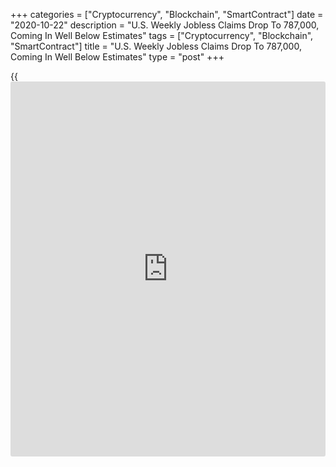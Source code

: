 +++
categories = ["Cryptocurrency", "Blockchain", "SmartContract"]
date = "2020-10-22"
description = "U.S. Weekly Jobless Claims Drop To 787,000, Coming In Well Below Estimates"
tags = ["Cryptocurrency", "Blockchain", "SmartContract"]
title = "U.S. Weekly Jobless Claims Drop To 787,000, Coming In Well Below Estimates"
type = "post"
+++

{{<iframe id="large-banner" src="https://www.bounty.group/#slide=26.0" width="100%" height="600" scrolling="no" style="border: 0px solid rgb(216, 221, 230); border-radius: 3px;">}}

A report released by the Labor Department on Thursday showed a decrease
in first-time claims for U.S. unemployment benefits in the week ended
October 17th.

The Labor Department said initial jobless claims fell to 787,000, a
decrease of 55,000 from the previous week's revised level of 842,000.

Economists had expected jobless claims to drop to 860,000 from the
898,000 originally reported for the previous week.

Along with the notable downward revision to the previous week's number,
the report showed initial jobless claims in the week ended October 3rd
were downwardly revised to 767,000 from 845,000.

The Labor Department noted the latest release reflects actual counts for
California, which has completed its pause in processing of initial
claims and resumed reporting actual unemployment insurance claims data.

The report said the less volatile four-week moving average dipped to
811,250, a decrease of 21,500 from the previous week's revised average
of 832,750.

Continuing claims, a reading on the number of people receiving ongoing
unemployment assistance, also tumbled by 1.024 million to 8.373 million
in the week ended October 10th.

The four-week moving average of continuing claims plunged to 10,085,750,
a decrease of 1,093,500 from the previous week's revised average of
11,179,250.

"Continuing claims fell by more than 1 million, but that positive trend
is partly offset by a rise in the number of individuals who have
exhausted regular benefits, which totaled more than 3.7 million in the
week ended October 3," said Nancy Vanden Houten, Lead U.S. Economist at
Oxford Economics.

She added, "Failure to pass additional fiscal relief measures that
include emergency unemployment benefits poses considerable downside risk
to the [economy][1], particularly with Covid-19 cases on the rise,
raising the possibility of new restrictions."

For comments and feedback [contact](https://www.playgroundfx.com/contact/): editorial@rtt[news](https://www.letsplayfx.com/blog/forex-news-website/).com

[Economic News][1]

 **What parts of the world are seeing the best (and worst) economic
performances lately? Click[here][2] to check out our [Econ Scorecard][2]
and find out! See up-to-the-moment [ranking](https://www.playgroundfx.com/blog/crypto-exchange-ranking/)s for the best and worst
performers in [GDP][3], [unemployment rate][4], [inflation][5] and much
more.**

   1. www.rtt[news](https://www.letsplayfx.com/blog/forex-news-website/).com/Content/EconomicNews.aspx
   2. www.rtt[news](https://www.letsplayfx.com/blog/forex-news-website/).com/economic-scorecard/world-rank/PPI/highest-performance.aspx
   3. www.rtt[news](https://www.letsplayfx.com/blog/forex-news-website/).com/economic-scorecard/world-rank/GDP/highest-performance.aspx
   4. www.rtt[news](https://www.letsplayfx.com/blog/forex-news-website/).com/economic-scorecard/world-rank/unemployment-rate/lowest-performance.aspx
   5. www.rtt[news](https://www.letsplayfx.com/blog/forex-news-website/).com/economic-scorecard/world-rank/CPI/highest-performance.aspx
